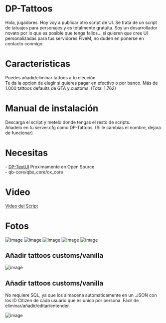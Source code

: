 # DP-Tattoos
Hola, jugadores. Hoy voy a publicar otro script de UI. Se trata de un script de tatuajes para personajes y es totalmente gratuita. Soy un desarrollador novato por lo que es posible que tenga fallos... si quieren que cree UI personalizadas para tus servidores FiveM, no duden en ponerse en contacto conmigo.

<h1>Caracteristicas</h1>
Puedes añadir/eliminar tattoos a tu elección.<br>
Te da la opcion de elegir si quieres pagar en efectivo o por banco.
Más de 1.000 tattoos defaults de GTA y customs. (Total 1.762)

<h1>Manual de instalación</h1>
Descarga el script y metelo donde tengas el resto de scripts. <br>
Añadelo en tu server.cfg como DP-Tattoos. (Si le cambias el nombre, dejara de funcionar)

<h1>Necesitas</h1>
- <a href="">DP-TextUI</a> Proximamente en Open Source<br>
- qb-core/qbx_core/ox_core

<h1>Video</h1>

<a href="https://youtu.be/w6nuz-chJdY">Video del Script</a>

<h1>Fotos</h1>

![image](https://github.com/user-attachments/assets/37c0eed2-b2a7-4a22-a07b-d55d9809853a)
![image](https://github.com/user-attachments/assets/a2c43a4c-56da-4d6e-8529-0ff1d3f469c6)
![image](https://github.com/user-attachments/assets/73c081db-5d21-4b54-8784-c86b4a548efe)
![image](https://github.com/user-attachments/assets/c3d61b96-138b-4078-83a3-aad0ebcfc8c1)
![image](https://github.com/user-attachments/assets/fa4763b1-32b7-4d6b-b912-566990da2639)

<h2>Añadir tattoos customs/vanilla</h2>

![image](https://github.com/user-attachments/assets/0c65cf0f-4edb-4110-b6c1-40b025ae62c9)

<h2>Añadir tattoos customs/vanilla</h2>
No requiere SQL, ya que los almacena automaticamente en un .JSON con los ID Citizen de cada usuario que es unico por persona.
Fácil de eliminar/añadir/editar/entender.

![image](https://github.com/user-attachments/assets/aa227762-615f-4460-9721-c3480d609376)
